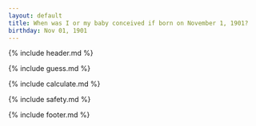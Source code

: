 ```yaml
---
layout: default
title: When was I or my baby conceived if born on November 1, 1901?
birthday: Nov 01, 1901
---
```


{% include header.md %}

{% include guess.md %}

{% include calculate.md %}

{% include safety.md %}

{% include footer.md %}



